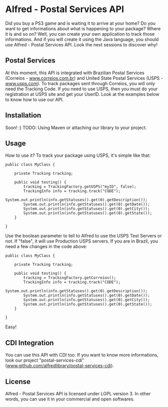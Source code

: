 Alfred - Postal Services API
=================
Did you buy a PS3 game and is waiting it to arrive at your home? Do you want to get informations about what is happening to your package? Where it is and so on?
Well, you can create your own application to track those informations. And if you will create it using the Java language, 
you should use Alfred - Postal Services API. Look the next sessions to discover why!

Postal Services
-------------
At this moment, this API is integrated with Brazilian Postal Services (Correios - www.correios.com.br) and United State Postal Services (USPS - www.usps.com). To track
packages sent through Correios, you will only need the Tracking Code. If you need to use USPS, then you must do your registration at USPS site and get your UserID.
Look at the examples below to know how to use our API. 

Installation
----------
Soon! :) 
TODO: Using Maven or attaching our library to your project.


Usage
------
How to use it? To track your package using USPS, it's simple like that:

	public class MyClass {
		
		private Tracking tracking;
		
		public void testing() {
			tracking = TrackingFactory.getUSPS("myID", false);
			TrackingInfo info = tracking.track("CODE");
			System.out.println(info.getStatuses().get(0).getDescription());
			System.out.println(info.getStatuses().get(0).getDate());
			System.out.println(info.getStatuses().get(0).getCity());
			System.out.println(info.getStatuses().get(0).getState());
		}
		
	}

Use the boolean parameter to tell to Alfred to use the USPS Test Servers or not. If "false", it will use Production USPS servers.
If you are in Brazil, you need a few changes in the code above:

	public class MyClass {
	
		private Tracking tracking;
	
		public void testing() {
			tracking = TrackingFactory.getCorreios();
			TrackingInfo info = tracking.track("CODE");
			System.out.println(info.getStatuses().get(0).getDescription());
			System.out.println(info.getStatuses().get(0).getDate());
			System.out.println(info.getStatuses().get(0).getCity());
			System.out.println(info.getStatuses().get(0).getState());
		}
		
	}

Easy!

CDI Integration
-------------
You can use this API with CDI too. If you want to know more informations, look our project "postal-services-cdi" (www.github.com/alfredlibrary/postal-services-cdi). 

License
------
Alfred - Postal Services API is licensed under LGPL version 3. In other words, you can use it in your commercial and open softwares.
